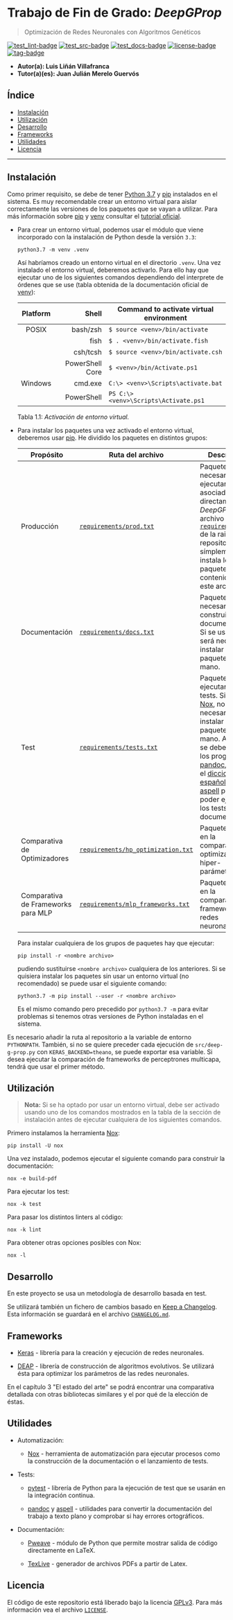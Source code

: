 # Trabajo de Fin de Grado: *DeepGProp*

> Optimización de Redes Neuronales con Algoritmos Genéticos

[![test_lint-badge]][test_lint-url]
[![test_src-badge]][test_src-url]
[![test_docs-badge]][test_docs-url]
[![license-badge]][`LICENSE`]
[![tag-badge]][`CHANGELOG.md`]

- **Autor(a): Luis Liñán Villafranca**
- **Tutor(a)(es): Juan Julián Merelo Guervós**

## Índice

- [Instalación](#instalación)
- [Utilización](#utilización)
- [Desarrollo](#desarrollo)
- [Frameworks](#frameworks)
- [Utilidades](#utilidades)
- [Licencia](#licencia)

---

## Instalación

Como primer requisito, se debe de tener [Python 3.7][python-downloads-url] y
[pip] instalados en el sistema. Es muy recomendable crear un
entorno virtual para aislar correctamente las versiones de los paquetes que se
vayan a utilizar. Para más información sobre [pip] y [venv] consultar el
[tutorial oficial][python-venv-pip-guide-url].

- Para crear un entorno virtual, podemos usar el módulo que viene incorporado
  con la instalación de Python desde la versión `3.3`:

  ```shell
  python3.7 -m venv .venv
  ```

  Así habríamos creado un entorno virtual en el directorio `.venv`. Una vez
  instalado el entorno virtual, deberemos activarlo. Para ello hay que ejecutar
  uno de los siguientes comandos dependiendo del interprete de órdenes que se
  use (tabla obtenida de la documentación oficial de [venv]):

  | Platform |      Shell      | Command to activate virtual environment |
  | :------: | --------------: | --------------------------------------- |
  |  POSIX   |        bash/zsh | `$ source <venv>/bin/activate`          |
  |          |            fish | `$ . <venv>/bin/activate.fish`          |
  |          |        csh/tcsh | `$ source <venv>/bin/activate.csh`      |
  |          | PowerShell Core | `$ <venv>/bin/Activate.ps1`             |
  | Windows  |         cmd.exe | `C:\> <venv>\Scripts\activate.bat`      |
  |          |      PowerShell | `PS C:\> <venv>\Scripts\Activate.ps1`   |

  Tabla 1.1: *Activación de entorno virtual.*

- Para instalar los paquetes una vez activado el entorno virtual, deberemos
  usar [pip]. He dividido los paquetes en distintos grupos:

  | Propósito                          | Ruta del archivo                     | Descripción                                                                                                             |
  |------------------------------------|--------------------------------------|-------------------------------------------------------------------------------------------------------------------------|
  | Producción                         | [`requirements/prod.txt`]            | Paquetes necesarios para ejecutar código asociado directamente a *DeepGProp*. El archivo [`requirements.txt`] de la raiz del repositorio símplemente instala los paquetes contenidos en este archivo. |
  | Documentación                      | [`requirements/docs.txt`]            | Paquetes necesarios para construir la documentación. Si se usa [Nox], no será necesario instalar estos paquetes a mano. |
  | Test                               | [`requirements/tests.txt`]           | Paquetes para ejecutar los tests. Si se usa [Nox], no será necesario instalar estos paquetes a mano. Además se deben instalar los programas [pandoc], [aspell] y el [diccionario de español para aspell][aspell-es] para poder ejecutar los tests de documentación. |
  | Comparativa de Optimizadores       | [`requirements/hp_optimization.txt`] | Paquetes usados en la comparativa de optimizadores de hiper-parámetros.                                                 |
  | Comparativa de Frameworks para MLP | [`requirements/mlp_frameworks.txt`]  | Paquetes usados en la comparativa de frameworks para redes neuronales.                                                  |

  Para instalar cualquiera de los grupos de paquetes hay que ejecutar:

  ```shell
  pip install -r <nombre archivo>
  ```

  pudiendo sustituirse `<nombre archivo>` cualquiera de los anteriores.
  Si se quisiera instalar los paquetes sin usar un entorno virtual (no
  recomendado) se puede usar el siguiente comando:

  ```shell
  python3.7 -m pip install --user -r <nombre archivo>
  ```

  Es el mismo comando pero precedido por `python3.7 -m` para evitar problemas
  si tenemos otras versiones de Python instaladas en el sistema.

Es necesario añadir la ruta al repositorio a la variable de entorno
`PYTHONPATH`. También, si no se quiere preceder cada ejecución de
`src/deep-g-prop.py` con `KERAS_BACKEND=theano`, se puede exportar esa
variable. Si desea ejecutar la comparación de frameworks de perceptrones
multicapa, tendrá que usar el primer método.

## Utilización

> **Nota:** Si se ha optado por usar un entorno virtual, debe ser activado
> usando uno de los comandos mostrados en la tabla de la sección de
> instalación antes de ejecutar cualquiera de los siguientes comandos.

Primero instalamos la herramienta [Nox]:

```shell
pip install -U nox
```

Una vez instalado, podemos ejecutar el siguiente comando para construir la
documentación:

```shell
nox -e build-pdf
```

Para ejecutar los test:

```shell
nox -k test
```

Para pasar los distintos linters al código:

```shell
nox -k lint
```

Para obtener otras opciones posibles con Nox:

```shell
nox -l
```

## Desarrollo

En este proyecto se usa un metodología de desarrollo basada en test.

Se utilizará también un fichero de cambios basado en [Keep a Changelog]. Esta
información se guardará en el archivo [`CHANGELOG.md`].

## Frameworks

- [Keras] - librería para la creación y ejecución de redes neuronales.

- [DEAP] - librería de construcción de algoritmos evolutivos. Se utilizará ésta
  para optimizar los parámetros de las redes neuronales.

En el capítulo 3 "El estado del arte" se podrá encontrar una comparativa
detallada con otras bibliotecas similares y el por qué de la elección de éstas.

## Utilidades

- Automatización:

  - [Nox] - herramienta de automatización para ejecutar procesos como la
    construcción de la documentación o el lanzamiento de tests.

- Tests:

  - [pytest] - librería de Python para la ejecución de test que se usarán en la
    integración continua.

  - [pandoc] y [aspell] - utilidades para convertir la documentación del
    trabajo a texto plano y comprobar si hay errores ortográficos.

- Documentación:

  - [Pweave] - módulo de Python que permite mostrar salida de código
    directamente en LaTeX.

  - [TexLive] - generador de archivos PDFs a partir de Latex.

## Licencia

El código de este repositorio está liberado bajo la licencia
[GPLv3]. Para más información vea el archivo [`LICENSE`].

<!-- Archivos -->
[`requirements/prod.txt`]: ./requirements/prod.txt
[`requirements.txt`]: ./requirements.txt
[`requirements/docs.txt`]: ./requirements/docs.txt
[`requirements/tests.txt`]: ./requirements/tests.txt
[`requirements/hp_optimization.txt`]: ./requirements/hp_optimization.txt
[`requirements/mlp_frameworks.txt`]: ./requirements/mlp_frameworks.txt
[`CHANGELOG.md`]: ./CHANGELOG.md
[`LICENSE`]: ./LICENSE

<!-- Misceláneo -->
[python-downloads-url]: https://www.python.org/downloads/
[pip]: https://pypi.org/project/pip/
[venv]: https://docs.python.org/3/library/venv.html
[python-venv-pip-guide-url]: https://packaging.python.org/guides/installing-using-pip-and-virtual-environments/
[pandoc]: https://pandoc.org/
[aspell]: http://aspell.net/
[aspell-es]: https://ftp.gnu.org/gnu/aspell/dict/es/
[Keep a Changelog]: https://keepachangelog.com/en/1.0.0/
[GPLv3]: https://www.gnu.org/licenses/gpl-3.0.en.html

<!-- Frameworks y utilidades -->
[Keras]: https://keras.io/
[DEAP]: https://deap.readthedocs.io/en/master/
[Sultan]: https://sultan.readthedocs.io/en/latest/
[Nox]: https://nox.thea.codes/en/stable/
[pytest]: https://docs.pytest.org/en/latest/
[aspell]: http://aspell.net/man-html/Introduction.html#Introduction
[PyPDF]: http://mstamy2.github.io/PyPDF2/
[Pweave]: http://mpastell.com/pweave/
[TexLive]: https://tug.org/texlive/

<!-- Insignias -->
[travis-badge]: https://travis-ci.org/lulivi/deep-g-prop.svg?branch=master
[travis-url]: https://travis-ci.org/lulivi/deep-g-prop
[license-badge]: https://img.shields.io/github/license/lulivi/deep-g-prop
[tag-badge]: https://img.shields.io/github/v/tag/lulivi/deep-g-prop
[test_lint-badge]: https://github.com/lulivi/deep-g-prop/workflows/Source%20code%20lint/badge.svg?branch=master
[test_lint-url]: https://github.com/lulivi/deep-g-prop/actions?query=workflow%3A%22Source+code+lint%22
[test_src-badge]: https://github.com/lulivi/deep-g-prop/workflows/Source%20code%20tests/badge.svg?branch=master
[test_src-url]: https://github.com/lulivi/deep-g-prop/actions?query=workflow%3A%22Source+code+tests%22
[test_docs-badge]: https://github.com/lulivi/deep-g-prop/workflows/Documentation%20tests/badge.svg?branch=master
[test_docs-url]: https://github.com/lulivi/deep-g-prop/actions?query=workflow%3A%22Documentation+tests%22
